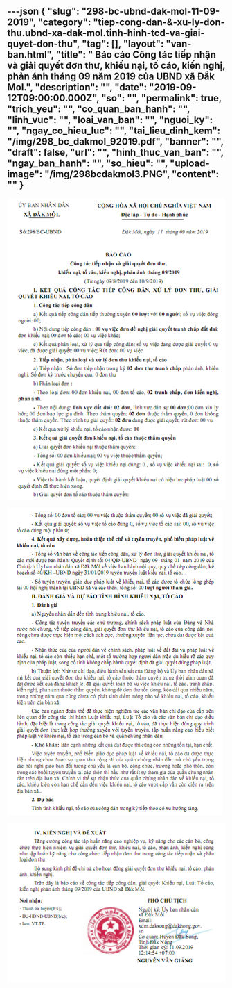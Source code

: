 ---json
{
    "slug": "298-bc-ubnd-dak-mol-11-09-2019",
    "category": "tiep-cong-dan-&-xu-ly-don-thu.ubnd-xa-dak-mol.tinh-hinh-tcd-va-giai-quyet-don-thu",
    "tag": [],
    "layout": "van-ban.html",
    "title": " Báo cáo Công tác tiếp nhận và giải quyết đơn thư, khiếu nại, tố cáo, kiến nghị, phản ánh tháng 09 năm 2019 của UBND xã Đắk Mol.",
    "description": "",
    "date": "2019-09-12T09:00:00.000Z",
    "so": "",
    "permalink": true,
    "trich_yeu": "",
    "co_quan_ban_hanh": "",
    "linh_vuc": "",
    "loai_van_ban": "",
    "nguoi_ky": "",
    "ngay_co_hieu_luc": "",
    "tai_lieu_dinh_kem": "/img/298_bc_dakmol_92019.pdf",
    "banner": "",
    "draft": false,
    "url": "",
    "hinh_thuc_van_ban": "",
    "ngay_ban_hanh": "",
    "so_hieu": "",
    "upload-image": "/img/298bcdakmol3.PNG",
    "__content__": ""
}
---
<p><img alt="" src="/img/298bcdakmol.PNG" /></p>

<p><img alt="" src="/img/298bcdakmol2.PNG" /></p>

<p><img alt="" src="/img/298bcdakmol3.PNG" /></p>

